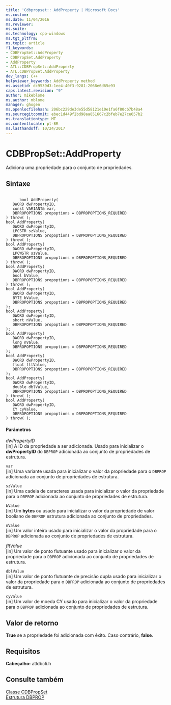 ```yaml
---
title: 'Cdbpropset:: AddProperty | Microsoft Docs'
ms.custom: 
ms.date: 11/04/2016
ms.reviewer: 
ms.suite: 
ms.technology: cpp-windows
ms.tgt_pltfrm: 
ms.topic: article
f1_keywords:
- CDBPropSet::AddProperty
- CDBPropSet.AddProperty
- AddProperty
- ATL::CDBPropSet::AddProperty
- ATL.CDBPropSet.AddProperty
dev_langs: C++
helpviewer_keywords: AddProperty method
ms.assetid: dc9539d3-1ee4-40f3-9281-2068e6d65e93
caps.latest.revision: "9"
author: mikeblome
ms.author: mblome
manager: ghogen
ms.openlocfilehash: 206bc229de3de55d58121e10e1fa6f80cb7b48a4
ms.sourcegitcommit: ebec1d449f2bd98aa851667c2bfeb7e27ce657b2
ms.translationtype: MT
ms.contentlocale: pt-BR
ms.lasthandoff: 10/24/2017
---
```

# <a name="cdbpropsetaddproperty"></a>CDBPropSet::AddProperty
Adiciona uma propriedade para o conjunto de propriedades.  
  
## <a name="syntax"></a>Sintaxe  
  
```  
  
      bool AddProperty(   
   DWORD dwPropertyID,   
   const VARIANT& var,   
   DBPROPOPTIONS propoptions = DBPROPOPTIONS_REQUIRED    
) throw( );  
bool AddProperty(  
   DWORD dwPropertyID,  
   LPCSTR szValue,  
   DBPROPOPTIONS propoptions = DBPROPOPTIONS_REQUIRED    
) throw( );  
bool AddProperty(  
   DWORD dwPropertyID,  
   LPCWSTR szValue,   
   DBPROPOPTIONS propoptions = DBPROPOPTIONS_REQUIRED    
) throw( );  
bool AddProperty(  
   DWORD dwPropertyID,  
   bool bValue,  
   DBPROPOPTIONS propoptions = DBPROPOPTIONS_REQUIRED    
) throw( );  
bool AddProperty(  
   DWORD dwPropertyID,  
   BYTE bValue,  
   DBPROPOPTIONS propoptions = DBPROPOPTIONS_REQUIRED    
);  
bool AddProperty(  
   DWORD dwPropertyID,  
   short nValue,  
   DBPROPOPTIONS propoptions = DBPROPOPTIONS_REQUIRED    
);  
bool AddProperty(  
   DWORD dwPropertyID,  
   long nValue,  
   DBPROPOPTIONS propoptions = DBPROPOPTIONS_REQUIRED    
);  
bool AddProperty(  
   DWORD dwPropertyID,  
   float fltValue,  
   DBPROPOPTIONS propoptions = DBPROPOPTIONS_REQUIRED    
);  
bool AddProperty(  
   DWORD dwPropertyID,  
   double dblValue,  
   DBPROPOPTIONS propoptions = DBPROPOPTIONS_REQUIRED    
) throw( );  
bool AddProperty(  
   DWORD dwPropertyID,  
   CY cyValue,  
   DBPROPOPTIONS propoptions = DBPROPOPTIONS_REQUIRED    
) throw( );  
```  
  
#### <a name="parameters"></a>Parâmetros  
 *dwPropertyID*  
 [in] A ID da propriedade a ser adicionada. Usado para inicializar o **dwPropertyID** do `DBPROP` adicionada ao conjunto de propriedades de estrutura.  
  
 `var`  
 [in] Uma variante usada para inicializar o valor da propriedade para o `DBPROP` adicionada ao conjunto de propriedades de estrutura.  
  
 `szValue`  
 [in] Uma cadeia de caracteres usada para inicializar o valor da propriedade para o `DBPROP` adicionada ao conjunto de propriedades de estrutura.  
  
 `bValue`  
 [in] Um **bytes** ou usado para inicializar o valor da propriedade de valor booliano de `DBPROP` estrutura adicionada ao conjunto de propriedades.  
  
 `nValue`  
 [in] Um valor inteiro usado para inicializar o valor da propriedade para o `DBPROP` adicionada ao conjunto de propriedades de estrutura.  
  
 *fltValue*  
 [in] Um valor de ponto flutuante usado para inicializar o valor da propriedade para o `DBPROP` adicionada ao conjunto de propriedades de estrutura.  
  
 `dblValue`  
 [in] Um valor de ponto flutuante de precisão dupla usado para inicializar o valor da propriedade para o `DBPROP` adicionada ao conjunto de propriedades de estrutura.  
  
 `cyValue`  
 [in] Um valor de moeda CY usado para inicializar o valor da propriedade para o `DBPROP` adicionada ao conjunto de propriedades de estrutura.  
  
## <a name="return-value"></a>Valor de retorno  
 **True** se a propriedade foi adicionada com êxito. Caso contrário, **false**.  
  
## <a name="requirements"></a>Requisitos  
 **Cabeçalho:** atldbcli.h  
  
## <a name="see-also"></a>Consulte também  
 [Classe CDBPropSet](../../data/oledb/cdbpropset-class.md)   
 [Estrutura DBPROP](https://msdn.microsoft.com/en-us/library/ms717970.aspx)